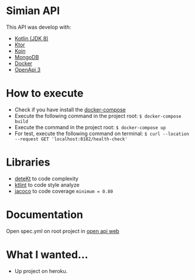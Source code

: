 # Simian API

This API was develop with: 
  - [Kotlin (JDK 8)](https://kotlinlang.org/)
  - [Ktor](https://ktor.io/)
  - [Koin](https://insert-koin.io/)
  - [MongoDB](https://www.mongodb.com/)
  - [Docker](https://www.docker.com/)
  - [OpenApi 3](https://swagger.io/docs/specification/about/)
  
# How to execute
 - Check if you have install the [docker-compose](https://docs.docker.com/compose/gettingstarted/)
 - Execute the following command in the project root: ```
                                                       $ docker-compose build
                                                       ```
 - Execute the command in the project root: ```
                                            $ docker-compose up
                                            ```
 - For test, execute the following command on terminal: ```
                                        $ curl --location --request GET 'localhost:8182/health-check'
                                        ```
                                        
# Libraries
 - [deteKt](https://github.com/arturbosch/detekt) to code complexity
 - [ktlint](https://github.com/JLLeitschuh/ktlint-gradle) to code style analyze
 - [jacoco](https://gist.github.com/mrsasha/384a19f97cdeba5b5c2ea55f930fccd4) to code coverage  ```
                                                                                                   minimum = 0.80
                                                                                               ```                                                                                 
# Documentation
Open spec.yml on root project in [open api web](https://editor.swagger.io/)

# What I wanted...
 - Up project on heroku. 
